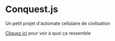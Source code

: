 # Conquest.js
Un petit projet d'automate cellulaire de civilisation


[Cliquez ici](https://victorguegan.fr/forest/)  pour voir à quoi ça ressemble

